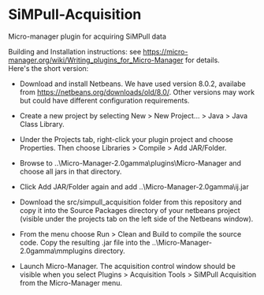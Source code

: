 # SiMPull-Acquisition
Micro-manager plugin for acquiring SiMPull data

Building and Installation instructions: 
see https://micro-manager.org/wiki/Writing_plugins_for_Micro-Manager for details.  
Here's the short version:

- Download and install Netbeans.  We have used version 8.0.2, availabe from https://netbeans.org/downloads/old/8.0/. Other versions may work but could have different configuration requirements. 

- Create a new project by selecting New > New Project... > Java > Java Class Library. 

-  Under the Projects tab, right-click your plugin project and choose Properties. Then choose Libraries > Compile > Add JAR/Folder. 
  - Browse to ..\Micro-Manager-2.0gamma\plugins\Micro-Manager and choose all jars in that directory. 
  - Click Add JAR/Folder again and add ..\Micro-Manager-2.0gamma\ij.jar
  
- Download the src/simpull_acquisition folder from this repository and copy it into the Source Packages directory of your netbeans project (visible under the projects tab on the left side of the Netbeans window). 

- From the menu choose Run > Clean and Build to compile the source code.  Copy the resulting .jar file into the ..\Micro-Manager-2.0gamma\mmplugins directory. 

- Launch Micro-Manager.  The acquisition control window should be visible when you select Plugins > Acquisition Tools > SiMPull Acquisition from the Micro-Manager menu.
